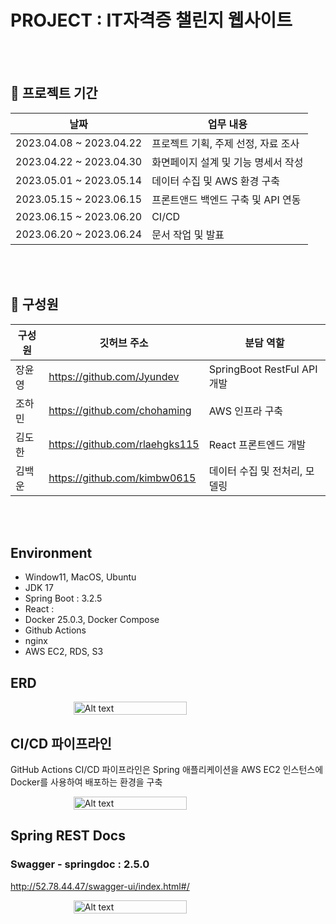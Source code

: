 # PROJECT : IT자격증 챌린지 웹사이트 

</br></br>

## 📆 프로젝트 기간 

| 날짜 | 업무 내용 |
| --- | --- |
| 2023.04.08 ~ 2023.04.22 | 프로젝트 기획, 주제 선정, 자료 조사 |
| 2023.04.22 ~ 2023.04.30 | 화면페이지 설계 및 기능 명세서 작성|
| 2023.05.01 ~ 2023.05.14 | 데이터 수집 및 AWS 환경 구축|
| 2023.05.15 ~ 2023.06.15 | 프론트앤드 백엔드 구축 및 API 연동|
| 2023.06.15 ~ 2023.06.20 | CI/CD|
| 2023.06.20 ~ 2023.06.24 | 문서 작업 및 발표|

</br></br>

## 🕺 구성원

| 구성원 | 깃허브 주소 | 분담 역할 |
| --- | --- | --- |
| 장윤영 | https://github.com/Jyundev | SpringBoot RestFul API 개발|
| 조하민 | https://github.com/chohaming |AWS 인프라 구축|
| 김도한 | https://github.com/rlaehgks115 |React 프론트엔드 개발|
| 김백운 | https://github.com/kimbw0615 | 데이터 수집 및 전처리, 모델링|

</br></br>


## Environment
- Window11, MacOS, Ubuntu
- JDK 17
- Spring Boot : 3.2.5
- React : 
- Docker 25.0.3, Docker Compose
- Github Actions
- nginx
- AWS EC2, RDS, S3

## ERD

<div style="display: flex; justify-content: center;">
     <img src="main/java/com/web/ddajait/image/ERD-DDAJAIT.png" alt="Alt text" style="width: 60%; height: 100%; ">
     
</div>

##  CI/CD 파이프라인

GitHub Actions CI/CD 파이프라인은 Spring 애플리케이션을 AWS EC2 인스턴스에 Docker를 사용하여 배포하는 환경을 구축

<div style="display: flex; justify-content: center;">
     <img src="main/java/com/web/ddajait/image/spring-boot-ci-cd.drawio.png" alt="Alt text" style="width: 60%; height: 100%; ">
     
</div>

## Spring REST Docs
###  Swagger - springdoc : 2.5.0
http://52.78.44.47/swagger-ui/index.html#/
<div style="display: flex; justify-content: center;">
     <img src="main/java/com/web/ddajait/image/swagger.png" alt="Alt text" style="width: 60%; height: 100%; ">
     
</div>


